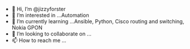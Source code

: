 - 👋 Hi, I’m @jizzyforster
- 👀 I’m interested in ...Automation
- 🌱 I’m currently learning ...Ansible, Python, Cisco routing and switching, Nokia GPON
- 💞️ I’m looking to collaborate on ...
- 📫 How to reach me ...

<!---
jizzyforster/jizzyforster is a ✨ special ✨ repository because its `README.md` (this file) appears on your GitHub profile.
You can click the Preview link to take a look at your changes.
--->
